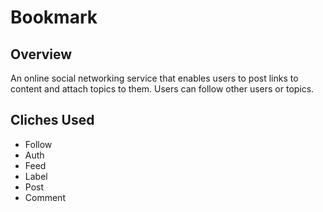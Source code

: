 # Bookmark

## Overview
An online social networking service that enables users to post links to content
and attach topics to them. Users can follow other users or topics.

## Cliches Used
- Follow
- Auth
- Feed
- Label
- Post
- Comment
